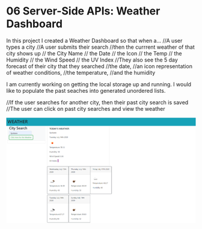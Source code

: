# 06 Server-Side APIs: Weather Dashboard

In this project I created a Weather Dashboard so that when a...
//A user types a city
//A user submits their search
//then the currrent weather of that city shows up
// the City Name
// the Date
// the Icon
// the Temp
// the Humidity
// the Wind Speed
// the UV Index
//They also see the 5 day forecast of their city that they searched
//the date,
//an icon representation of weather conditions,
//the temperature,
//and the humidity

I am currently working on getting the local storage up and running. I would like to populate the past seaches into generated unordered lists.

//If the user searches for another city, then their past city search is saved
//The user can click on past city searches and view the weather

![weather dashboard](Weather-Dashboard.png)
